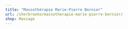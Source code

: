 ```yaml
---
title: "Massothérapie Marie-Pierre Bernier"
url: /sherbrooke/massotherapie-marie-pierre-bernier/
shop: Massage
---
```

